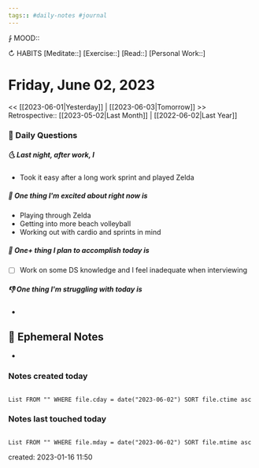```yaml
---
tags:: #daily-notes #journal
---
```


⨑ MOOD::

↻ HABITS
[Meditate::]
[Exercise::]
[Read::]
[Personal Work::]

# Friday, June 02, 2023

<< [[2023-06-01|Yesterday]] | [[2023-06-03|Tomorrow]] >>
Retrospective:: [[2023-05-02|Last Month]] | [[2022-06-02|Last Year]]

### 📅 Daily Questions

##### 🌜 Last night, after work, I

- Took it easy after a long work sprint and played Zelda

##### 🙌 One thing I'm excited about right now is

- Playing through Zelda
- Getting into more beach volleyball 
- Working out with cardio and sprints in mind

##### 🚀 One+ thing I plan to accomplish today is

- [ ] Work on some DS knowledge and I feel inadequate when interviewing

##### 👎 One thing I'm struggling with today is

-

## 📝 Ephemeral Notes

- 

### Notes created today

```dataview

List FROM "" WHERE file.cday = date("2023-06-02") SORT file.ctime asc

```

### Notes last touched today

```dataview

List FROM "" WHERE file.mday = date("2023-06-02") SORT file.mtime asc

```

created: 2023-01-16 11:50
